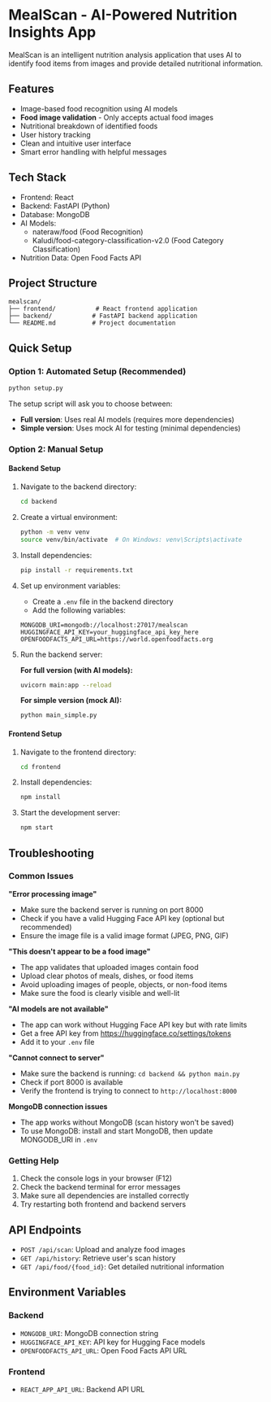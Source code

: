 # MealScan - AI-Powered Nutrition Insights App

MealScan is an intelligent nutrition analysis application that uses AI to identify food items from images and provide detailed nutritional information.

## Features

- Image-based food recognition using AI models
- **Food image validation** - Only accepts actual food images
- Nutritional breakdown of identified foods
- User history tracking
- Clean and intuitive user interface
- Smart error handling with helpful messages

## Tech Stack

- Frontend: React
- Backend: FastAPI (Python)
- Database: MongoDB
- AI Models: 
  - nateraw/food (Food Recognition)
  - Kaludi/food-category-classification-v2.0 (Food Category Classification)
- Nutrition Data: Open Food Facts API

## Project Structure

```
mealscan/
├── frontend/           # React frontend application
├── backend/           # FastAPI backend application
└── README.md          # Project documentation
```

## Quick Setup

### Option 1: Automated Setup (Recommended)
```bash
python setup.py
```

The setup script will ask you to choose between:
- **Full version**: Uses real AI models (requires more dependencies)
- **Simple version**: Uses mock AI for testing (minimal dependencies)

### Option 2: Manual Setup

#### Backend Setup

1. Navigate to the backend directory:
   ```bash
   cd backend
   ```

2. Create a virtual environment:
   ```bash
   python -m venv venv
   source venv/bin/activate  # On Windows: venv\Scripts\activate
   ```

3. Install dependencies:
   ```bash
   pip install -r requirements.txt
   ```

4. Set up environment variables:
   - Create a `.env` file in the backend directory
   - Add the following variables:
   ```env
   MONGODB_URI=mongodb://localhost:27017/mealscan
   HUGGINGFACE_API_KEY=your_huggingface_api_key_here
   OPENFOODFACTS_API_URL=https://world.openfoodfacts.org
   ```

5. Run the backend server:
   
   **For full version (with AI models):**
   ```bash
   uvicorn main:app --reload
   ```
   
   **For simple version (mock AI):**
   ```bash
   python main_simple.py
   ```

#### Frontend Setup

1. Navigate to the frontend directory:
   ```bash
   cd frontend
   ```

2. Install dependencies:
   ```bash
   npm install
   ```

3. Start the development server:
   ```bash
   npm start
   ```

## Troubleshooting

### Common Issues

**"Error processing image"**
- Make sure the backend server is running on port 8000
- Check if you have a valid Hugging Face API key (optional but recommended)
- Ensure the image file is a valid image format (JPEG, PNG, GIF)

**"This doesn't appear to be a food image"**
- The app validates that uploaded images contain food
- Upload clear photos of meals, dishes, or food items
- Avoid uploading images of people, objects, or non-food items
- Make sure the food is clearly visible and well-lit

**"AI models are not available"**
- The app can work without Hugging Face API key but with rate limits
- Get a free API key from https://huggingface.co/settings/tokens
- Add it to your `.env` file

**"Cannot connect to server"**
- Make sure the backend is running: `cd backend && python main.py`
- Check if port 8000 is available
- Verify the frontend is trying to connect to `http://localhost:8000`

**MongoDB connection issues**
- The app works without MongoDB (scan history won't be saved)
- To use MongoDB: install and start MongoDB, then update MONGODB_URI in `.env`

### Getting Help

1. Check the console logs in your browser (F12)
2. Check the backend terminal for error messages
3. Make sure all dependencies are installed correctly
4. Try restarting both frontend and backend servers

## API Endpoints

- `POST /api/scan`: Upload and analyze food images
- `GET /api/history`: Retrieve user's scan history
- `GET /api/food/{food_id}`: Get detailed nutritional information

## Environment Variables

### Backend
- `MONGODB_URI`: MongoDB connection string
- `HUGGINGFACE_API_KEY`: API key for Hugging Face models
- `OPENFOODFACTS_API_URL`: Open Food Facts API URL

### Frontend
- `REACT_APP_API_URL`: Backend API URL 
